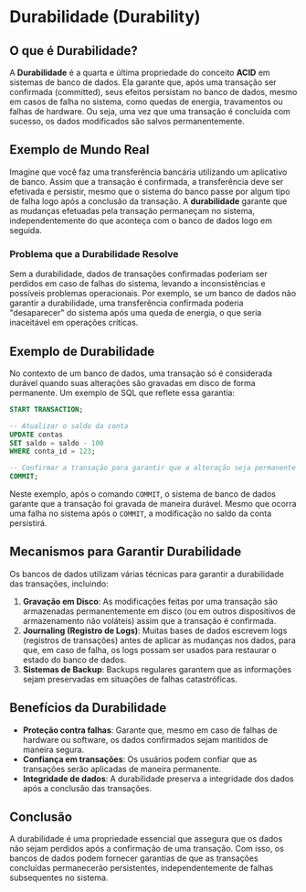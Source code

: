 
# Durabilidade (Durability)

## O que é Durabilidade?

A **Durabilidade** é a quarta e última propriedade do conceito **ACID** em sistemas de banco de dados. Ela garante que, após uma transação ser confirmada (committed), seus efeitos persistam no banco de dados, mesmo em casos de falha no sistema, como quedas de energia, travamentos ou falhas de hardware. Ou seja, uma vez que uma transação é concluída com sucesso, os dados modificados são salvos permanentemente.

## Exemplo de Mundo Real

Imagine que você faz uma transferência bancária utilizando um aplicativo de banco. Assim que a transação é confirmada, a transferência deve ser efetivada e persistir, mesmo que o sistema do banco passe por algum tipo de falha logo após a conclusão da transação. A **durabilidade** garante que as mudanças efetuadas pela transação permaneçam no sistema, independentemente do que aconteça com o banco de dados logo em seguida.

### Problema que a Durabilidade Resolve

Sem a durabilidade, dados de transações confirmadas poderiam ser perdidos em caso de falhas do sistema, levando a inconsistências e possíveis problemas operacionais. Por exemplo, se um banco de dados não garantir a durabilidade, uma transferência confirmada poderia "desaparecer" do sistema após uma queda de energia, o que seria inaceitável em operações críticas.

## Exemplo de Durabilidade

No contexto de um banco de dados, uma transação só é considerada durável quando suas alterações são gravadas em disco de forma permanente. Um exemplo de SQL que reflete essa garantia:

```sql
START TRANSACTION;

-- Atualizar o saldo da conta
UPDATE contas
SET saldo = saldo - 100
WHERE conta_id = 123;

-- Confirmar a transação para garantir que a alteração seja permanente
COMMIT;
```

Neste exemplo, após o comando `COMMIT`, o sistema de banco de dados garante que a transação foi gravada de maneira durável. Mesmo que ocorra uma falha no sistema após o `COMMIT`, a modificação no saldo da conta persistirá.

## Mecanismos para Garantir Durabilidade

Os bancos de dados utilizam várias técnicas para garantir a durabilidade das transações, incluindo:

1. **Gravação em Disco**: As modificações feitas por uma transação são armazenadas permanentemente em disco (ou em outros dispositivos de armazenamento não voláteis) assim que a transação é confirmada.
2. **Journaling (Registro de Logs)**: Muitas bases de dados escrevem logs (registros de transações) antes de aplicar as mudanças nos dados, para que, em caso de falha, os logs possam ser usados para restaurar o estado do banco de dados.
3. **Sistemas de Backup**: Backups regulares garantem que as informações sejam preservadas em situações de falhas catastróficas.

## Benefícios da Durabilidade

- **Proteção contra falhas**: Garante que, mesmo em caso de falhas de hardware ou software, os dados confirmados sejam mantidos de maneira segura.
- **Confiança em transações**: Os usuários podem confiar que as transações serão aplicadas de maneira permanente.
- **Integridade de dados**: A durabilidade preserva a integridade dos dados após a conclusão das transações.

## Conclusão

A durabilidade é uma propriedade essencial que assegura que os dados não sejam perdidos após a confirmação de uma transação. Com isso, os bancos de dados podem fornecer garantias de que as transações concluídas permanecerão persistentes, independentemente de falhas subsequentes no sistema.
